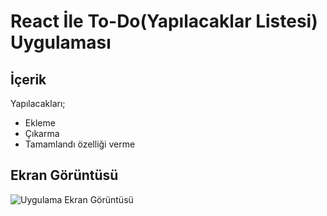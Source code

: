 
# React İle To-Do(Yapılacaklar Listesi) Uygulaması



## İçerik

Yapılacakları;
- Ekleme
- Çıkarma
- Tamamlandı özelliği verme

  
## Ekran Görüntüsü

![Uygulama Ekran Görüntüsü](https://via.placeholder.com/468x300?text=App+Screenshot+Here)

  